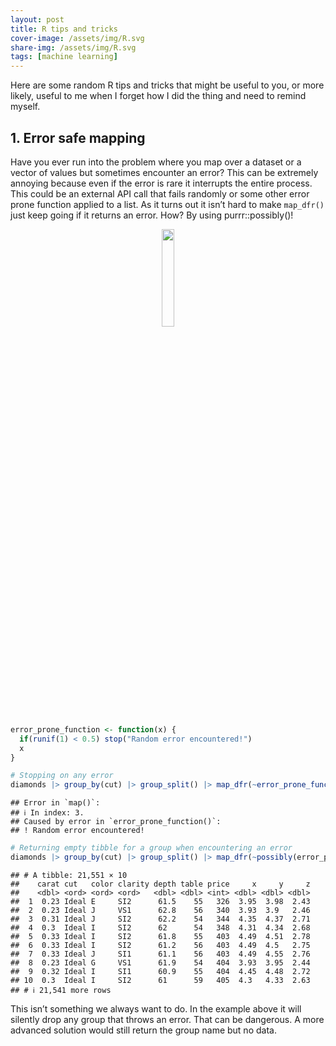 ```yaml
---
layout: post
title: R tips and tricks
cover-image: /assets/img/R.svg
share-img: /assets/img/R.svg
tags: [machine learning]
---
```


Here are some random R tips and tricks that might be useful to you, or
more likely, useful to me when I forget how I did the thing and need to
remind myself.

## 1. Error safe mapping

Have you ever run into the problem where you map over a dataset or a
vector of values but sometimes encounter an error? This can be extremely
annoying because even if the error is rare it interrupts the entire
process. This could be an external API call that fails randomly or some
other error prone function applied to a list. As it turns out it isn’t
hard to make `map_dfr()` just keep going if it returns an error. How? By
using purrr::possibly()!

<p style="text-align:center;">
<a href="https://purrr.tidyverse.org"><img src="https://purrr.tidyverse.org/logo.png" width="20%"></a>
</p>

``` r
error_prone_function <- function(x) {
  if(runif(1) < 0.5) stop("Random error encountered!")
  x
}

# Stopping on any error
diamonds |> group_by(cut) |> group_split() |> map_dfr(~error_prone_function(.x))
```

    ## Error in `map()`:
    ## ℹ In index: 3.
    ## Caused by error in `error_prone_function()`:
    ## ! Random error encountered!

``` r
# Returning empty tibble for a group when encountering an error
diamonds |> group_by(cut) |> group_split() |> map_dfr(~possibly(error_prone_function)(.x))
```

    ## # A tibble: 21,551 × 10
    ##    carat cut   color clarity depth table price     x     y     z
    ##    <dbl> <ord> <ord> <ord>   <dbl> <dbl> <int> <dbl> <dbl> <dbl>
    ##  1  0.23 Ideal E     SI2      61.5    55   326  3.95  3.98  2.43
    ##  2  0.23 Ideal J     VS1      62.8    56   340  3.93  3.9   2.46
    ##  3  0.31 Ideal J     SI2      62.2    54   344  4.35  4.37  2.71
    ##  4  0.3  Ideal I     SI2      62      54   348  4.31  4.34  2.68
    ##  5  0.33 Ideal I     SI2      61.8    55   403  4.49  4.51  2.78
    ##  6  0.33 Ideal I     SI2      61.2    56   403  4.49  4.5   2.75
    ##  7  0.33 Ideal J     SI1      61.1    56   403  4.49  4.55  2.76
    ##  8  0.23 Ideal G     VS1      61.9    54   404  3.93  3.95  2.44
    ##  9  0.32 Ideal I     SI1      60.9    55   404  4.45  4.48  2.72
    ## 10  0.3  Ideal I     SI2      61      59   405  4.3   4.33  2.63
    ## # ℹ 21,541 more rows

This isn’t something we always want to do. In the example above it will
silently drop any group that throws an error. That can be dangerous. A
more advanced solution would still return the group name but no data.
